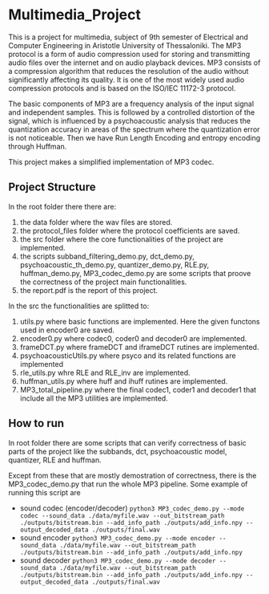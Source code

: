 # Multimedia_Project
This is a project for multimedia, subject of 9th semester of Electrical and Computer Engineering in Aristotle University of Thessaloniki. The MP3 protocol is a form of audio compression used for storing and transmitting audio files over the internet and on audio playback devices. MP3 consists of a compression algorithm that reduces the resolution of the audio without significantly affecting its quality. It is one of the most widely used audio compression protocols and is based on the ISO/IEC 11172-3 protocol.

The basic components of MP3 are a frequency analysis of the input signal and independent samples. This is followed by a controlled distortion of the signal, which is influenced by a psychoacoustic analysis that reduces the quantization accuracy in areas of the spectrum where the quantization error is not noticeable. Then we have Run Length Encoding and entropy encoding through Huffman.

This project makes a simplified implementation of MP3 codec.

## Project Structure
In the root folder there there are:
1. the data folder where the wav files are stored.
2. the protocol_files folder where the protocol coefficients are saved.
3. the src folder where the core functionalities of the project are implemented.
4. the scripts subband_filtering_demo.py, dct_demo.py, psychoacoustic_th_demo.py, quantizer_demo.py, RLE.py, huffman_demo.py, MP3_codec_demo.py are some scripts that proove the correctness of the project main functionalities.
5. the report.pdf is the report of this project.

In the src the functionalities are splitted to:
1. utils.py where basic functions are implemented. Here the given functons used in  encoder0 are saved.
2. encoder0.py where codec0, coder0 and decoder0  are implemented.
3. frameDCT.py where frameDCT and iframeDCT rutines are implemented.
4. psychoacousticUtils.py where psyco and its related functions are implemented
5. rle_utils.py whre RLE and RLE_inv are implemented.
6. huffman_utils.py where huff and ihuff rutines are implemented.
7. MP3_total_pipeline.py where the final codec1, coder1 and decoder1 that include all the MP3
utilities are implemented. 

## How to run
In root folder there are some scripts that can verify correctness of basic parts of the project like the subbands, dct, psychoacoustic model, quantizer, RLE and huffman.

Except from these that are mostly demostration of correctness, there is the MP3_codec_demo.py that run the whole MP3 pipeline. Some example of 
running this script are

- sound codec (encoder/decoder) `python3 MP3_codec_demo.py --mode codec --sound_data ./data/myfile.wav --out_bitstream_path ./outputs/bitstream.bin --add_info_path ./outputs/add_info.npy --output_decoded_data ./outputs/final.wav`
- sound encoder `python3 MP3_codec_demo.py --mode encoder --sound_data ./data/myfile.wav --out_bitstream_path ./outputs/bitstream.bin --add_info_path ./outputs/add_info.npy`
- sound decoder `python3 MP3_codec_demo.py --mode decoder --sound_data ./data/myfile.wav --out_bitstream_path ./outputs/bitstream.bin --add_info_path ./outputs/add_info.npy --output_decoded_data ./outputs/final.wav`


